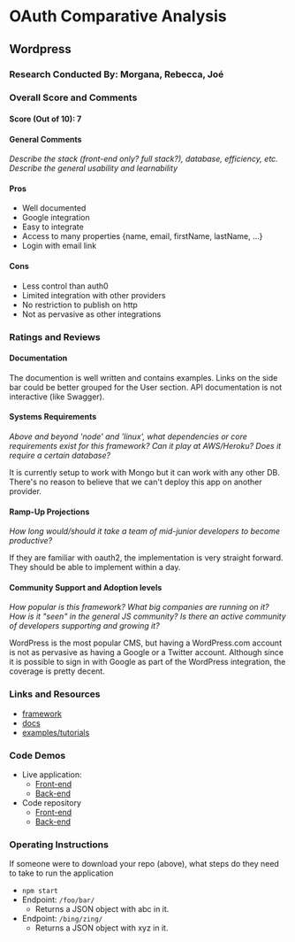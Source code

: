 # OAuth Comparative Analysis

## Wordpress

### Research Conducted By: Morgana, Rebecca, Joé

### Overall Score and Comments

#### Score (Out of 10): 7

#### General Comments

_Describe the stack (front-end only? full stack?), database, efficiency, etc. Describe the general usability and learnability_

#### Pros

- Well documented
- Google integration
- Easy to integrate
- Access to many properties {name, email, firstName, lastName, …}
- Login with email link

#### Cons

- Less control than auth0
- Limited integration with other providers
- No restriction to publish on http
- Not as pervasive as other integrations

### Ratings and Reviews

#### Documentation

The documention is well written and contains examples. Links on the side bar could be better grouped for the User section. API documentation is not interactive (like Swagger).

#### Systems Requirements

_Above and beyond 'node' and 'linux', what dependencies or core requirements exist for this framework? Can it play at AWS/Heroku? Does it require a certain database?_

It is currently setup to work with Mongo but it can work with any other DB. There's no reason to believe that we can't deploy this app on another provider.

#### Ramp-Up Projections

_How long would/should it take a team of mid-junior developers to become productive?_

If they are familiar with oauth2, the implementation is very straight forward. They should be able to implement within a day.

#### Community Support and Adoption levels

_How popular is this framework? What big companies are running on it? How is it "seen" in the general JS community? Is there an active community of developers supporting and growing it?_

WordPress is the most popular CMS, but having a WordPress.com account is not as pervasive as having a Google or a Twitter account. Although since it is possible to sign in with Google as part of the WordPress integration, the coverage is pretty decent.

### Links and Resources

- [framework](https://www.wordpress.com)
- [docs](https://developer.wordpress.com/docs/oauth2/)
- [examples/tutorials](https://developer.wordpress.com/docs/oauth2/)

### Code Demos

- Live application:
  - [Front-end](https://github.com/401-advanced-javascript-bmj/lab-12-www-server/tree/switch-to-wordpress)
  - [Back-end](https://github.com/401-advanced-javascript-bmj/lab-12-auth-server/tree/switch-to-wordpress)
- Code repository
  - [Front-end](https://lab-12-front-end.herokuapp.com/)
  - [Back-end](https://lab-12-backend.herokuapp.com/)

### Operating Instructions

If someone were to download your repo (above), what steps do they need to take to run the application

- `npm start`
- Endpoint: `/foo/bar/`
  - Returns a JSON object with abc in it.
- Endpoint: `/bing/zing/`
  - Returns a JSON object with xyz in it.
